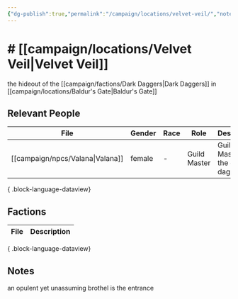 ```yaml
---
{"dg-publish":true,"permalink":"/campaign/locations/velvet-veil/","noteIcon":"","created":"2025-10-26T10:39:03.600-07:00","updated":"2025-10-27T13:36:26.272-07:00"}
---
```


# # [[campaign/locations/Velvet Veil\|Velvet Veil]]
the hideout of the [[campaign/factions/Dark Daggers\|Dark Daggers]] in [[campaign/locations/Baldur's Gate\|Baldur's Gate]]

## Relevant People
| File                                | Gender | Race | Role         | Description                      |
| ----------------------------------- | ------ | ---- | ------------ | -------------------------------- |
| [[campaign/npcs/Valana\|Valana]] | female | \-   | Guild Master | Guild Master of the dark daggers |

{ .block-language-dataview}

## Factions
| File | Description |
| ---- | ----------- |

{ .block-language-dataview}

## Notes
an opulent yet unassuming brothel is the entrance